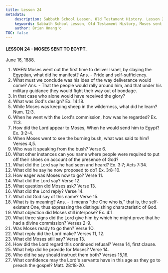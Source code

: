```yaml
---
title: Lesson 24
metadata:
    description: Sabbath School Lesson. Old Testament History. Lesson 24. June 16, 1888. Moses sent to Egypt.
    keywords: Sabbath School Lesson, Old Testament History, Moses sent to Egypt, Lesson 24. June 16, 1888.
    author: Brian Onang'o
TOC: false
---
```


#### LESSON 24 - MOSES SENT TO EGYPT.

June 16, 1888.

1. WHEN Moses went out the first time to deliver Israel, by slaying the Egyptian, what did he manifest? Ans. - Pride and self-sufficiency.
2. What must we conclude was his idea of the way deliverance would come? Ans. - That the people would rally around him, and that under his military guidance they would fight their way out of bondage.
3. In that case who alone would have received the glory?
4. What was God's design? Ex. 14:18.
5. While Moses was keeping sheep in the wilderness, what did he learn? Num. 12:3.
6. When he went with the Lord's commission, how was he regarded? Ex. 11:3.
7. How did the Lord appear to Moses, When he would send him to Egypt? Ex. 3:2-4.
8. When Moses went to see the burning bush, what was said to him? Verses 4,5.
9. Who was it speaking from the bush? Verse 6.
10. What other instances can you name where people were required to put off their shoes on account of the presence of God?
11. What did the Lord say he had seen and heard? Ex. 3:7; Acts 7:34.
12. What did he say he now proposed to do? Ex. 3:8-10.
13. How eager was Moses now to go? Verse 11.
14. What did the Lord say? Verse 12.
15. What question did Moses ask? Verse 13.
16. What did the Lord reply? Verse 14.
17. What did God say of this name? Verse 15.
18. What is its meaning? Ans. - It means "the One who is," that is, the self-existent One, thus expressing the distinguishing characteristic of God.
19. What objection did Moses still interpose? Ex. 4:1.
20. What three signs did the Lord give him by which he might prove that he had a divine commission? Verses 2-9.
21. Was Moses ready to go then? Verse 1O.
22. What reply did the Lord make? Verses 11, 12.
23. What did Moses still say? Verse 13.
24. How did the Lord regard this continued refusal? Verse 14, first clause.
25. What help did he provide for Moses? Verse 14.
26. Who did he say should instruct them both? Verses 15,16.
27. What confidence may the Lord's servants have in this age as they go to preach the gospel? Matt. 28:18-20.
